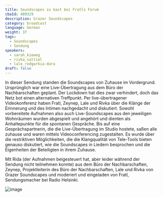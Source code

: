 ```yaml
---
title: Soundscapes zu Gast bei Fratls Forum
cbaId: 480329
description: Grazer Soundscapes
category: broadcast
language: German
weight: 37
tags:
  - Soundscapes
  - Sendung
speakers:
  - sarah_kieweg
  - rivka_saltiel
  - lale_rodgarkia-dara
draft: false
---
```

In dieser Sendung standen die Soundscapes von Zuhause im Vordergrund. Ursprünglich war eine Live-Übertragung aus dem Büro der Nachbarschaften geplant. Der Lockdown hat dies zwar verhindert, doch das Netz bot einen alternativen Treffpunkt. Per live-übertragener Videokonferenz haben Fratl, Zeynep, Lale und Rivka über die Klänge der Erinnerung und des Intimen nachgedacht und diskutiert.
Sowohl vorbereitete Aufnahmen also auch Live-Soundscapes aus den jeweiligen Wohnräumen wurden abgespielt und angehört und dienten als Anhaltepunkte für die spontanen Gespräche.
Bis auf eine Gesprächspartnerin, die die Live-Übertragung im Studio hostete, saßen alle zuhause und waren mittels Videoconferencing zugestalten. Es wurde über die restriktiven Möglichkeiten, die die Klangqualität von Tele-Tools bieten genauso diskutiert, wie die Soundscapes in Liedern besprochen und die Eigenheiten der Beteiligten in ihrem Zuhause.

Mit Rida (der Aufnahmen beigesteuert hat, aber leider während der Sendung nicht teilnehmen konnte) aus dem Büro der Nachbarschaften, Zeynep, Projektleiterin des Büro der Nachbarschaften, Lale und Rivka von Grazer Soundscapes und moderiert und eingeladen von Fratl, Sendungsmacher bei Radio Helsinki.

![image](/images/broadcasts/ss37/01.jpg)
